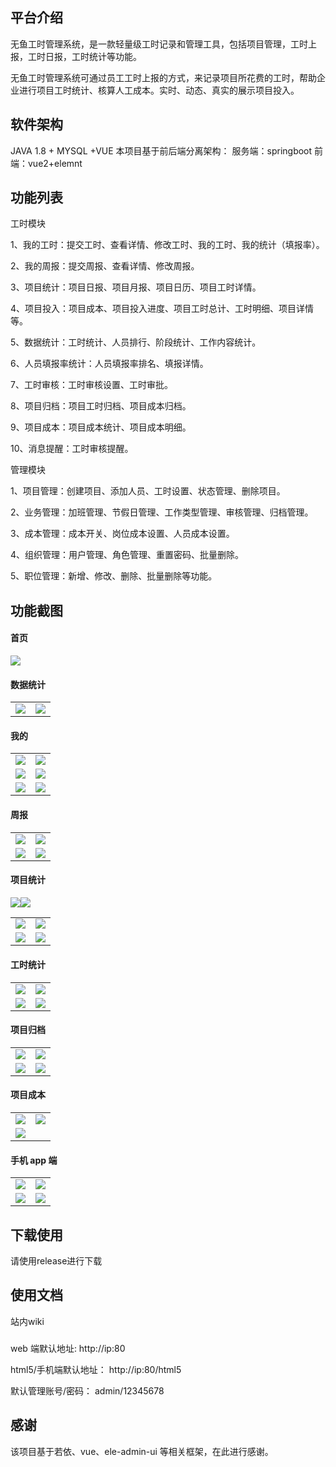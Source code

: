 ## 平台介绍

无鱼工时管理系统，是一款轻量级工时记录和管理工具，包括项目管理，工时上报，工时日报，工时统计等功能。

无鱼工时管理系统可通过员工工时上报的方式，来记录项目所花费的工时，帮助企业进行项目工时统计、核算人工成本。实时、动态、真实的展示项目投入。

## 软件架构

JAVA 1.8 + MYSQL +VUE
本项目基于前后端分离架构：
服务端：springboot
前端：vue2+elemnt

## 功能列表

工时模块

1、我的工时：提交工时、查看详情、修改工时、我的工时、我的统计（填报率）。

2、我的周报：提交周报、查看详情、修改周报。

3、项目统计：项目日报、项目月报、项目日历、项目工时详情。

4、项目投入：项目成本、项目投入进度、项目工时总计、工时明细、项目详情等。

5、数据统计：工时统计、人员排行、阶段统计、工作内容统计。

6、人员填报率统计：人员填报率排名、填报详情。

7、工时审核：工时审核设置、工时审批。

8、项目归档：项目工时归档、项目成本归档。

9、项目成本：项目成本统计、项目成本明细。

10、消息提醒：工时审核提醒。

管理模块

1、项目管理：创建项目、添加人员、工时设置、状态管理、删除项目。

2、业务管理：加班管理、节假日管理、工作类型管理、审核管理、归档管理。

3、成本管理：成本开关、岗位成本设置、人员成本设置。

4、组织管理：用户管理、角色管理、重置密码、批量删除。

5、职位管理：新增、修改、删除、批量删除等功能。

## 功能截图

#### 首页

![](document/img/1.png)

#### 数据统计

<table>
    <tr>
        <td>  <img src="document/img/t1.png"/>   </td>
        <td>  <img src="document/img/t2.png"/>   </td>
    </tr>
   
</table>

#### 我的

<table>
    <tr>
        <td>  <img src="document/img/2.png"/>   </td>
        <td>  <img src="document/img/3.png"/>   </td>
    </tr>
    <tr>
        <td> <img src="document/img/13.png"/>  </td>
        <td> <img src="document/img/yuangong01.png"/> </td>
    </tr>
     <tr>
        <td> <img src="document/img/yuangong02.png"/>  </td>
        <td> <img src="document/img/yuangong03.png"/> </td>
    </tr>
</table>

#### 周报

<table>
    <tr>
        <td>  <img src="document/img/week1.png"/>   </td>
        <td>  <img src="document/img/week2.png"/>   </td>
    </tr>
    <tr>
        <td> <img src="document/img/week3.png"/>  </td>
        <td> <img src="document/img/week4.png"/> </td>
    </tr>
    
</table>

#### 项目统计

<table>
 <tr>
  <img src="document/img/xm10.png" />

  <img src="document/img/xm11.png"/>
</tr>
    <tr>
        <td> <img src="document/img/yuebao01.png"/>  </td>
        <td> <img src="document/img/yuebao02.png"/> </td>
    </tr>
     <tr>
        <td> <img src="document/img/4.png"/>  </td>
        <td> <img src="document/img/5.png"/> </td>
    </tr>
</table>

#### 工时统计

<table>
    <tr>
        <td>  <img src="document/img/6.png"/>   </td>
        <td>  <img src="document/img/7.png"/>   </td>
    </tr>
    <tr>
        <td> <img src="document/img/12.png"/>  </td>
        <td> <img src="document/img/review2.png"/> </td>
    </tr>
   
</table>

#### 项目归档

<table>
    <tr>
        <td>  <img src="document/img/archive1.png"/>   </td>
        <td>  <img src="document/img/archive2.png"/>   </td>
    </tr>
    <tr>
        <td> <img src="document/img/archive3.png"/>  </td>
        <td> <img src="document/img/archive4.png"/> </td>
    </tr>
   
</table>

#### 项目成本

<table>
    <tr>
        <td>  <img src="document/img/cost1.png"/>   </td>
        <td>  <img src="document/img/cost2.png"/>   </td>
    </tr>
    <tr>
        <td> <img src="document/img/cost3.png"/>  </td>
        <td>  </td>
    </tr>
   
</table>

#### 手机 app 端

<table>
    <tr>
        <td>  <img src="document/appimg/app1.png"/>   </td>
        <td>  <img src="document/appimg/app2.png"/>   </td>
    </tr>
    <tr>
        <td>  <img src="document/appimg/app4.png"/>   </td>
        <td>  <img src="document/appimg/app3.png"/>   </td>
    </tr>
</table>




## 下载使用
请使用release进行下载

## 使用文档
站内wiki

###

web 端默认地址:
http://ip:80

html5/手机端默认地址：
http://ip:80/html5

默认管理账号/密码：
admin/12345678


## 感谢

该项目基于若依、vue、ele-admin-ui 等相关框架，在此进行感谢。
